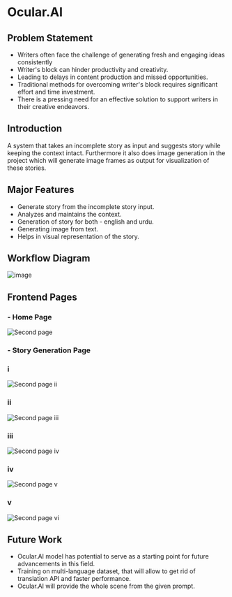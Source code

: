 # Ocular.AI


## Problem Statement

- Writers often face the challenge of generating fresh and engaging ideas consistently 
- Writer's block can hinder productivity and creativity.
- Leading to delays in content production and missed opportunities.
- Traditional methods for overcoming writer's block requires significant effort and time investment. 
- There is a pressing need for an effective solution to support writers in their creative endeavors.


## Introduction
A system that takes an incomplete story as input and suggests story while keeping the context intact. Furthermore it also does image generation in the project which will generate image frames as output for visualization of these stories. 


## Major Features
- Generate story from the incomplete story input.
- Analyzes and maintains the context.
- Generation of story for both - english and urdu.
- Generating image from text.
- Helps in visual representation of the story.


## Workflow Diagram

![image](https://github.com/hayub2000/Ocular.AI/assets/90406573/57464be2-0bd1-44b9-825f-5ad5f5a0207f)



## Frontend Pages

### - Home Page


![Second page](https://github.com/hayub2000/Ocular.AI/assets/90406573/e75ff992-0acc-41c5-aa03-bc8251c1f949)

### - Story Generation Page



### i
![Second page ii](https://github.com/hayub2000/Ocular.AI/assets/90406573/b7dd415a-1adc-4099-a0d7-88ed98e5dbbc)



### ii
![Second page iii](https://github.com/hayub2000/Ocular.AI/assets/90406573/85de14e4-8865-442d-b9f1-a6f7285d732c)



### iii
![Second page iv](https://github.com/hayub2000/Ocular.AI/assets/90406573/20db74ae-4611-4654-833b-cbf319e33add)



### iv
![Second page v](https://github.com/hayub2000/Ocular.AI/assets/90406573/d05b0299-1a0d-4b60-8a9b-6607c3ccfb61)



### v
![Second page vi](https://github.com/hayub2000/Ocular.AI/assets/90406573/233cabe2-ba17-40d1-82c0-0d2437795380)




## Future Work
- Ocular.AI model has potential to serve as a starting point for future advancements in this field.
- Training on multi-language dataset, that will allow to get rid of translation API and faster performance.
- Ocular.AI will provide the whole scene from the given prompt.

